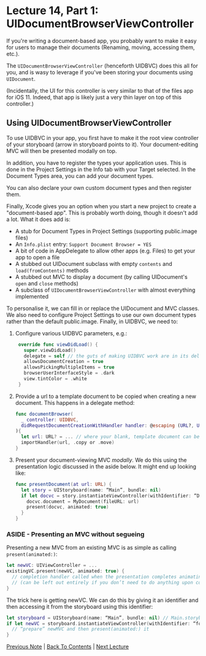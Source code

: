 # Lecture 14, Part 1: UIDocumentBrowserViewController

If you're writing a document-based app, you probably want to make it easy for users to manage their documents (Renaming, moving, accessing them, etc.).

The `UIDocumentBrowserViewController` (henceforth UIDBVC) does this all for you, and is wasy to leverage if you've been storing your documents using `UIDocument`.

(Incidentally, the UI for this controller is very similar to that of the files app for iOS 11. Indeed, that app is likely just a very thin layer on top of this controller.)

## Using UIDocumentBrowserViewController

To use UIDBVC in your app, you first have to make it the root view controller of your storyboard (arrow in storyboard points to it). Your document-editing MVC will then be presented modally on top.

In addition, you have to register the types your application uses. This is done in the Project Settings in the Info tab with your Target selected. In the Document Types area, you can add your document types.

You can also declare your own custom document types and then register them.

Finally, Xcode gives you an option when you start a new project to create a "document-based app". This is probably worth doing, though it doesn't add a lot. What it does add is:
* A stub for Document Types in Project Settings (supporting public.image files)
* An `Info.plist` entry: `Support Document Browser = YES`
* A bit of code in AppDelegate to allow other apps (e.g. Files) to get your app to open a file
* A stubbed out UIDocument subclass with empty `contents` and `load(fromContents)` methods
* A stubbed out MVC to display a document (by calling UIDocument's `open` and `close` methods)
* A subclass of `UIDocumentBrowserViewController` with almost everything implemented

To personalise it, we can fill in or replace the UIDocument and MVC classes. We also need to configure Project Settings to use our own document types rather than the default public.image. Finally, in UIDBVC, we need to:
1. Configure various UIDBVC parameters, e.g.:
   ```Swift
    override func viewDidLoad() {
      super.viewDidLoad()
      delegate = self // the guts of making UIDBVC work are in its delegate methods 
      allowsDocumentCreation = true
      allowsPickingMultipleItems = true
      browserUserInterfaceStyle = .dark
      view.tintColor = .white
    }
    ```
2. Provide a url to a template document to be copied when creating a new document. This happens in a delegate method:
    ```Swift
    func documentBrowser(
      _ controller: UIDBVC,
      didRequestDocumentCreationWithHandler handler: @escaping (URL?, UIDBVC.ImportMode) -> Void
    ){
      let url: URL? = ... // where your blank, template document can be found
      importHandler(url, .copy or .move) 
    }
    ```
3. Present your document-viewing MVC *modally*. We do this using the presentation logic discussed in the aside below. It might end up looking like:

    ```Swift
    func presentDocument(at url: URL) {
      let story = UIStoryboard(name: “Main”, bundle: nil)
      if let docvc = story.instantiateViewController(withIdentifier: “DocVC”) as? DocVC {
        docvc.document = MyDocument(fileURL: url)
        present(docvc, animated: true)
      }
    }
    ```

### ASIDE - Presenting an MVC without segueing

Presenting a new MVC from an existing MVC is as simple as calling `present(animated:)`:

```Swift
let newVC: UIViewController = ...
existingVC.present(newVC, animated: true) {
  // completion handler called when the presentation completes animating
  // (can be left out entirely if you don’t need to do anything upon completion)
}
```

The trick here is getting newVC. We can do this by giving it an identifier and then accessing it from the storyboard using this identifier:

```Swift
let storyboard = UIStoryboard(name: “Main”, bundle: nil) // Main.storyboard
if let newVC = storyboard.instantiateViewController(withIdentifier: “foo”) as? MyDocVC {
  // “prepare” newMVC and then present(animated:) it 
}
```

[Previous Note](../Lecture%2014%20-%20Persistence%20Demo/Part%200%20-%20Intro.md) | [Back To Contents](https://github.com/Firanus/stanford-iOS-lecture-notes) | [Next Lecture](../Lecture%2015%20-%20Alerts%20Notifications%20and%20the%20Application%20Lifecycle/Part%200%20-%20Intro.md)